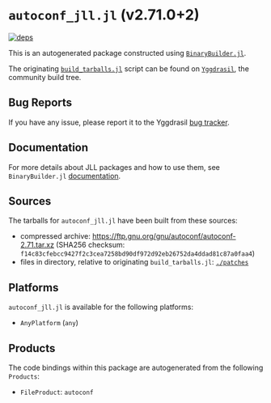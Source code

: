 # `autoconf_jll.jl` (v2.71.0+2)

[![deps](https://juliahub.com/docs/autoconf_jll/deps.svg)](https://juliahub.com/ui/Packages/autoconf_jll/adn9i?page=2)

This is an autogenerated package constructed using [`BinaryBuilder.jl`](https://github.com/JuliaPackaging/BinaryBuilder.jl).

The originating [`build_tarballs.jl`](https://github.com/JuliaPackaging/Yggdrasil/blob/25316486913363648bc67a3ffc320b56ce6b3e26/A/autoconf/build_tarballs.jl) script can be found on [`Yggdrasil`](https://github.com/JuliaPackaging/Yggdrasil/), the community build tree.

## Bug Reports

If you have any issue, please report it to the Yggdrasil [bug tracker](https://github.com/JuliaPackaging/Yggdrasil/issues).

## Documentation

For more details about JLL packages and how to use them, see `BinaryBuilder.jl` [documentation](https://docs.binarybuilder.org/stable/jll/).

## Sources

The tarballs for `autoconf_jll.jl` have been built from these sources:

* compressed archive: https://ftp.gnu.org/gnu/autoconf/autoconf-2.71.tar.xz (SHA256 checksum: `f14c83cfebcc9427f2c3cea7258bd90df972d92eb26752da4ddad81c87a0faa4`)
* files in directory, relative to originating `build_tarballs.jl`: [`./patches`](https://github.com/JuliaPackaging/Yggdrasil/tree/25316486913363648bc67a3ffc320b56ce6b3e26/A/autoconf/patches)

## Platforms

`autoconf_jll.jl` is available for the following platforms:

* `AnyPlatform` (`any`)

## Products

The code bindings within this package are autogenerated from the following `Products`:

* `FileProduct`: `autoconf`
